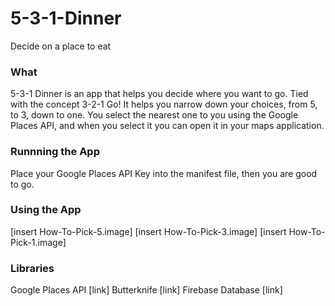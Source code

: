 # 5-3-1-Dinner
Decide on a place to eat

### What

5-3-1 Dinner is an app that helps you decide where you want to go.  Tied with the concept 3-2-1 Go! 
It helps you narrow down your choices, from 5, to 3, down to one.  You select the nearest one to you using the
Google Places API, and when you select it you can open it in your maps application.

### Runnning the App

Place your Google Places API Key into the manifest file, then you are good to go.

### Using the App

[insert How-To-Pick-5.image]
[insert How-To-Pick-3.image]
[insert How-To-Pick-1.image]

### Libraries

Google Places API [link]
Butterknife [link]
Firebase Database [link]

